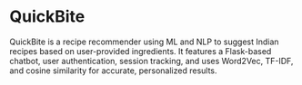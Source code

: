 # QuickBite
QuickBite is a recipe recommender using ML and NLP to suggest Indian recipes based on user-provided ingredients. It features a Flask-based chatbot, user authentication, session tracking, and uses Word2Vec, TF-IDF, and cosine similarity for accurate, personalized results.
